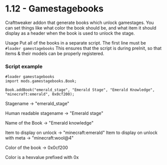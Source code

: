 # 1.12 - Gamestagebooks
Crafttweaker addon that generate books which unlock gamestages. You can set things like what color the book should be, and what item it should display as a header when the book is used to unlock the stage.

Usage
Put all of the books in a separate script.
The first line must be `#loader gamestagebooks`
This ensures that the script is during preInit, so that items & their models can be properly registered.

### Script example
```
#loader gamestagebooks
import mods.gamestagebooks.Book;

Book.addBook("emerald_stage", "Emerald Stage", "Emerald Knowledge", "minecraft:emerald", 0x0cf200);
```
Stagename -> "emerald_stage"

Human readable stagename -> "Emerald stage"

Name of the Book -> "Emerald knowledge"

Item to display on unlock -> "minecraft:emerald"
Item to display on unlock with meta -> "minecraft:wool@4"

Color of the book  -> 0x0cf200

Color is a hexvalue prefixed with 0x